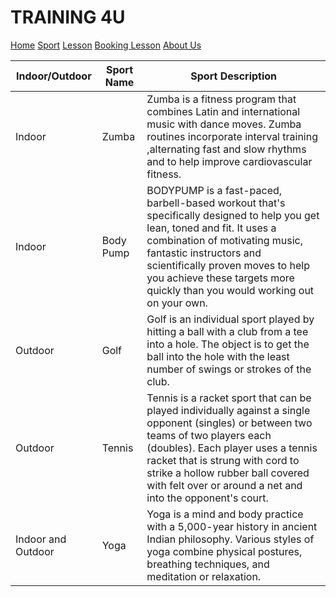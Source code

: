 <!DOCTYPE html PUBLIC "-//W3C//DTD XHTML 1.0 Transitional//EN" "http://www.w3.org/TR/xhtml1/DTD/xhtml1-transitional.dtd">
<html xmlns="http://www.w3.org/1999/xhtml"
      xmlns:h="http://xmlns.jcp.org/jsf/html"
      xmlns:f="http://xmlns.jcp.org/jsf/core">
    <head>
        <link rel="stylesheet" href="newcss.css" type="text/css"/>
    <head>
    <body>
            <div class="header">
            <h1>TRAINING 4U</h1>
        </div>
       <!-- Navigation -->
<div class="navbar">
  <a href="index.md">Home</a>
  <a href="sport.md">Sport</a>
  <a href="lesson.md">Lesson</a>
  <a href="booking.md">Booking Lesson</a>
  <a href="#" class="right">About Us</a>
</div>  
        <div class="container">
	<table>
		<thead>
			<tr>
				<th>Indoor/Outdoor</th>
				<th>Sport Name</th>
				<th>Sport Description</th>
			</tr>
		</thead>
		<tbody>
			<tr>
				<td>Indoor</td>
				<td>Zumba</td>
				<td>Zumba is a fitness program that combines Latin and international music with dance moves. Zumba routines incorporate interval training ,alternating fast and slow rhythms and to help improve cardiovascular fitness.</td>
			</tr>
			<tr>
				<td>Indoor</td>
				<td>Body Pump</td>
				<td>BODYPUMP is a fast-paced, barbell-based workout that's specifically designed to help you get lean, toned and fit. It uses a combination of motivating music, fantastic instructors and scientifically proven moves to help you achieve these targets more quickly than you would working out on your own.</td>
			</tr>
			<tr>
				<td>Outdoor</td>
				<td>Golf</td>
				<td>Golf is an individual sport played by hitting a ball with a club from a tee into a hole. The object is to get the ball into the hole with the least number of swings or strokes of the club.</td>
			</tr>
			<tr>
				<td>Outdoor</td>
				<td>Tennis</td>
				<td>Tennis is a racket sport that can be played individually against a single opponent (singles) or between two teams of two players each (doubles). Each player uses a tennis racket that is strung with cord to strike a hollow rubber ball covered with felt over or around a net and into the opponent's court.</td>
			</tr>
			<tr>
				<td>Indoor and Outdoor</td>
				<td>Yoga</td>
				<td>Yoga is a mind and body practice with a 5,000-year history in ancient Indian philosophy. Various styles of yoga combine physical postures, breathing techniques, and meditation or relaxation. </td>
			</tr>
		</tbody>
	</table>
</div>

</body>
</html>

        

